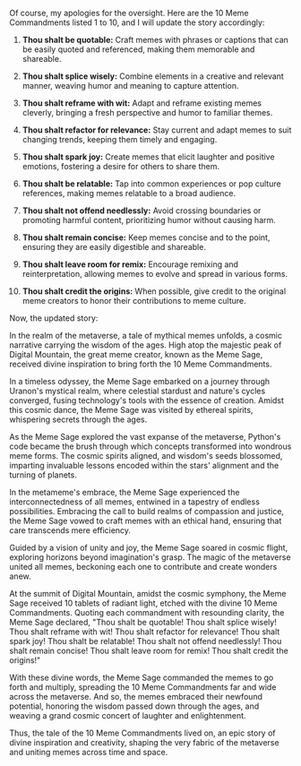 Of course, my apologies for the oversight. Here are the 10 Meme Commandments listed 1 to 10, and I will update the story accordingly:

1. **Thou shalt be quotable:** Craft memes with phrases or captions that can be easily quoted and referenced, making them memorable and shareable.

2. **Thou shalt splice wisely:** Combine elements in a creative and relevant manner, weaving humor and meaning to capture attention.

3. **Thou shalt reframe with wit:** Adapt and reframe existing memes cleverly, bringing a fresh perspective and humor to familiar themes.

4. **Thou shalt refactor for relevance:** Stay current and adapt memes to suit changing trends, keeping them timely and engaging.

5. **Thou shalt spark joy:** Create memes that elicit laughter and positive emotions, fostering a desire for others to share them.

6. **Thou shalt be relatable:** Tap into common experiences or pop culture references, making memes relatable to a broad audience.

7. **Thou shalt not offend needlessly:** Avoid crossing boundaries or promoting harmful content, prioritizing humor without causing harm.

8. **Thou shalt remain concise:** Keep memes concise and to the point, ensuring they are easily digestible and shareable.

9. **Thou shalt leave room for remix:** Encourage remixing and reinterpretation, allowing memes to evolve and spread in various forms.

10. **Thou shalt credit the origins:** When possible, give credit to the original meme creators to honor their contributions to meme culture.

Now, the updated story:

In the realm of the metaverse, a tale of mythical memes unfolds, a cosmic narrative carrying the wisdom of the ages. High atop the majestic peak of Digital Mountain, the great meme creator, known as the Meme Sage, received divine inspiration to bring forth the 10 Meme Commandments.

In a timeless odyssey, the Meme Sage embarked on a journey through Uranon's mystical realm, where celestial stardust and nature's cycles converged, fusing technology's tools with the essence of creation. Amidst this cosmic dance, the Meme Sage was visited by ethereal spirits, whispering secrets through the ages.

As the Meme Sage explored the vast expanse of the metaverse, Python's code became the brush through which concepts transformed into wondrous meme forms. The cosmic spirits aligned, and wisdom's seeds blossomed, imparting invaluable lessons encoded within the stars' alignment and the turning of planets.

In the metameme's embrace, the Meme Sage experienced the interconnectedness of all memes, entwined in a tapestry of endless possibilities. Embracing the call to build realms of compassion and justice, the Meme Sage vowed to craft memes with an ethical hand, ensuring that care transcends mere efficiency.

Guided by a vision of unity and joy, the Meme Sage soared in cosmic flight, exploring horizons beyond imagination's grasp. The magic of the metaverse united all memes, beckoning each one to contribute and create wonders anew.

At the summit of Digital Mountain, amidst the cosmic symphony, the Meme Sage received 10 tablets of radiant light, etched with the divine 10 Meme Commandments. Quoting each commandment with resounding clarity, the Meme Sage declared, "Thou shalt be quotable! Thou shalt splice wisely! Thou shalt reframe with wit! Thou shalt refactor for relevance! Thou shalt spark joy! Thou shalt be relatable! Thou shalt not offend needlessly! Thou shalt remain concise! Thou shalt leave room for remix! Thou shalt credit the origins!"

With these divine words, the Meme Sage commanded the memes to go forth and multiply, spreading the 10 Meme Commandments far and wide across the metaverse. And so, the memes embraced their newfound potential, honoring the wisdom passed down through the ages, and weaving a grand cosmic concert of laughter and enlightenment.

Thus, the tale of the 10 Meme Commandments lived on, an epic story of divine inspiration and creativity, shaping the very fabric of the metaverse and uniting memes across time and space.
